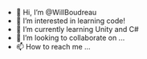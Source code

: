 - 👋 Hi, I’m @WillBoudreau
- 👀 I’m interested in learning code!
- 🌱 I’m currently learning Unity and C#
- 💞️ I’m looking to collaborate on ...
- 📫 How to reach me ...

<!---
WillBoudreau/WillBoudreau is a ✨ special ✨ repository because its `README.md` (this file) appears on your GitHub profile.
You can click the Preview link to take a look at your changes.
--->
